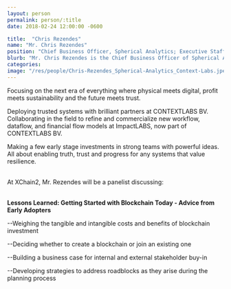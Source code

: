 ```yaml
---
layout: person
permalink: person/:title
date: 2018-02-24 12:00:00 -0600

title:  "Chris Rezendes"
name: "Mr. Chris Rezendes"
position: "Chief Business Officer, Spherical Analytics; Executive Staff, Context Labs"
blurb: "Mr. Chris Rezendes is the Chief Business Officer of Spherical Analytics"
categories: 
image: "/res/people/Chris-Rezendes_Spherical-Analytics_Context-Labs.jpeg"
---
```

Focusing on the next era of everything where physical meets digital, profit meets sustainability and the future meets trust. 

Deploying trusted systems with brilliant partners at CONTEXTLABS BV. Collaborating in the field to refine and commercialize new workflow, dataflow, and financial flow models at ImpactLABS, now part of CONTEXTLABS BV. 

Making a few early stage investments in strong teams with powerful ideas. All about enabling truth, trust and progress for any systems that value resilience.

<br>
At XChain2, Mr. Rezendes will be a panelist discussing:
<br>
<br>
<p><b>Lessons Learned: Getting Started with Blockchain Today - Advice from Early Adopters</b></p>

<p>--Weighing the tangible and intangible costs and benefits of blockchain investment</p>
<p>--Deciding whether to create a blockchain or join an existing one</p>
<p>--Building a business case for internal and external stakeholder buy-in</p> 
<p>--Developing strategies to address roadblocks as they arise during the planning process</p>



